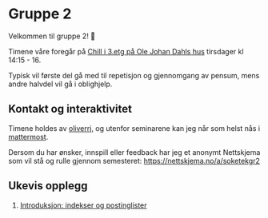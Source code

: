 # Gruppe 2

Velkommen til gruppe 2! :wave:

Timene våre foregår på [Chill i 3.etg på Ole Johan Dahls hus](https://link.mazemap.com/7b0omtrE) tirsdager kl 14:15 - 16.

Typisk vil første del gå med til repetisjon og gjennomgang av pensum, mens andre halvdel vil gå i oblighjelp.

## Kontakt og interaktivitet

Timene holdes av [oliverrj](https://personer.uio.no/oliverrj), og utenfor seminarene kan jeg når som helst nås i [mattermost](https://mm.uio.no).

Dersom du har ønsker, innspill eller feedback har jeg et anonymt Nettskjema som vil stå og rulle gjennom semesteret: https://nettskjema.no/a/soketekgr2

## Ukevis opplegg

1. [Introduksjon: indekser og postinglister](./uke1)
